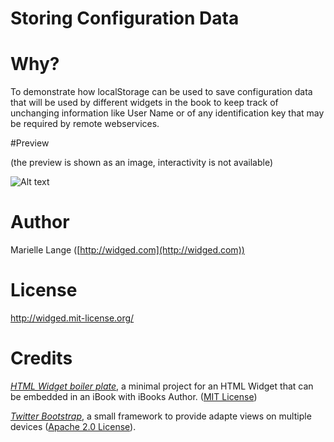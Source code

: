 # Storing Configuration Data

# Why?

To demonstrate how localStorage can be used to save configuration data that will be used by different widgets in the book to keep track of unchanging information like User Name or of any identification key that may be required by remote webservices.

#Preview

(the preview is shown as an image, interactivity is not available)

![Alt text](https://github.com/widged/iwidgets-for-learning/raw/master/widgets/initializeGoogleStorage.wdgt/Default.png)

# Author

Marielle Lange ([http://widged.com](http://widged.com))

# License

http://widged.mit-license.org/

# Credits

*[HTML Widget boiler plate](https://github.com/TrevorBurnham/iBooks-HTML-Widget-Boilerplate)*, a minimal project for an HTML Widget that can be embedded in an iBook with iBooks Author. ([MIT License](http://trevorburnham.mit-license.org/))

*[Twitter Bootstrap](http://twitter.github.com/bootstrap/)*, a small framework to provide adapte views on multiple devices ([Apache 2.0 License](http://www.apache.org/licenses/LICENSE-2.0)).


